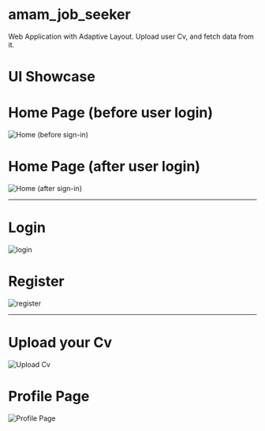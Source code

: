 # amam_job_seeker

Web Application with Adaptive Layout.
Upload user Cv, and fetch data from it.

# UI Showcase 

# Home Page (before user login)
![Home (before sign-in)](https://github.com/ziadhassan7/amam_job_seeker/assets/31738365/0404a611-78bb-445e-8e7e-535e92c6613a)

# Home Page (after user login)
![Home (after sign-in)](https://github.com/ziadhassan7/amam_job_seeker/assets/31738365/9b71989b-eca1-41bc-a6bd-05f4b32c1e1d)

------------------------------------------------------

# Login
![login](https://github.com/ziadhassan7/amam_job_seeker/assets/31738365/0494b3fb-586e-442e-b530-a096d623240d)


# Register
![register](https://github.com/ziadhassan7/amam_job_seeker/assets/31738365/2c2caaeb-3eb4-4fd8-a7f1-1f0c595a6bb5)

------------------------------------------------------

# Upload your Cv
![Upload Cv](https://github.com/ziadhassan7/amam_job_seeker/assets/31738365/70bd2acb-c3bb-4188-8b9d-3a06a54023a9)

# Profile Page
![Profile Page](https://github.com/ziadhassan7/amam_job_seeker/assets/31738365/5e6713d9-6345-466e-9803-348ca3c14c47)
